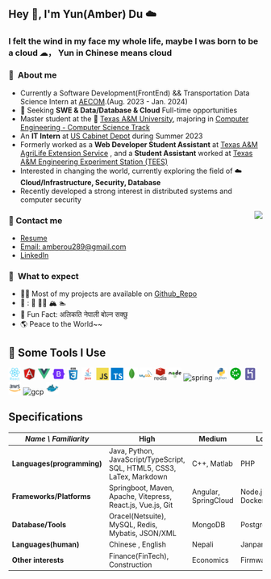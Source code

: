 <h2>Hey 👋, I'm Yun(Amber) Du ☁️ </h2>

<h3>I felt the wind in my face my whole life, maybe I was born to be a cloud ☁， Yun in Chinese means cloud</h3>


### :raising_hand:&nbsp; About me
+ Currently a Software Development(FrontEnd) && Transportation Data Science Intern at [AECOM](https://aecom.com).(Aug. 2023 - Jan. 2024)
+ 👀 Seeking <strong>SWE & Data/Database & Cloud</strong> Full-time opportunities
+ Master student at the :school:&nbsp;[Texas A&M University](https://www.tamu.edu/), majoring in [Computer Engineering - Computer Science Track](https://engineering.tamu.edu/electrical/academics/degrees/graduate/ms-ce.html)
+ An <strong>IT Intern</strong> at [US Cabinet Depot](https://www.uscabinetdepot.com/) during Summer 2023
+ Formerly worked as a <strong>Web Developer Student Assistant</strong> at [Texas A&M AgriLife Extension Service](https://agrilifeextension.tamu.edu) , and a <strong>Student Assistant</strong> worked at [Texas A&M Engineering Experiment Station (TEES)](https://tees.tamu.edu/)
+ Interested in changing the world, currently exploring the field of ☁️ **Cloud/Infrastructure, Security, Database**
+ Recently developed a strong interest in distributed systems and computer security


<img src="https://github.com/YYDarling/YYDarling/blob/main/GOPR0045.JPG" align="right" height="275" />

<h3> 🌈 Contact me</h3>
<ul>
  <li><a href="https://github.com/YYDarling/YYDarling/blob/main/YunDu_CV_SDE_Dec.pdf">Resume</a></li>
  <li><a href="mailto:amberou289@gmail.com">Email: amberou289@gmail.com</a></li>
  <li><a href="https://www.linkedin.com/in/yun-fight-for-yourself/">LinkedIn</a></li>
<!--   <li><a href="https://github.com/YYDarling/">Github</a></li> -->
</ul>

### :no_good:&nbsp; What to expect
+ 👨‍💻 Most of my projects are available on [Github_Repo](https://github.com/YYDarling?tab=repositories)
+ 🩵 : 🏓  🧗‍♀️  🏔️  🏊
+ 🎉 Fun Fact: अलिकति नेपाली बोल्न सक्छु
+ 🌎 Peace to the World~~

<h2>🚀 Some Tools I Use</h2>
<p align="left">
<img src="https://raw.githubusercontent.com/devicons/devicon/master/icons/react/react-original-wordmark.svg" alt="react" width="25" height="25" />
<img src="https://raw.githubusercontent.com/devicons/devicon/master/icons/angularjs/angularjs-original.svg" alt="angular-js" width="25" height="25" />
<img src="https://raw.githubusercontent.com/devicons/devicon/master/icons/vuejs/vuejs-original.svg" alt="vue" width="25" height="25" />
<img src="https://raw.githubusercontent.com/devicons/devicon/master/icons/bootstrap/bootstrap-plain.svg" alt="bootstrap" width="25" height="25" />
<img src="https://raw.githubusercontent.com/devicons/devicon/master/icons/css3/css3-original-wordmark.svg" alt="css3" width="25" height="25" />
<img src="https://raw.githubusercontent.com/devicons/devicon/master/icons/java/java-original-wordmark.svg" alt="java" width="25" height="25" />
<img src="https://raw.githubusercontent.com/devicons/devicon/master/icons/javascript/javascript-original.svg" alt="javascript" width="25" height="25" />
<img src="https://raw.githubusercontent.com/devicons/devicon/master/icons/typescript/typescript-original.svg" alt="typescript" width="25" height="25" />
<img src="https://raw.githubusercontent.com/devicons/devicon/master/icons/mongodb/mongodb-original.svg" alt="mongodb" width="25" height="25" />
<img src="https://raw.githubusercontent.com/devicons/devicon/master/icons/mysql/mysql-original-wordmark.svg" alt="mysql" width="25" height="25" />
<img src="https://raw.githubusercontent.com/devicons/devicon/master/icons/redis/redis-original-wordmark.svg" alt="redis" width="25" height="25" />
<img src="https://raw.githubusercontent.com/devicons/devicon/master/icons/nodejs/nodejs-original-wordmark.svg" alt="nodejs" width="25" height="25" />
<img src="https://www.vectorlogo.zone/logos/springio/springio-icon.svg" alt="spring" width="25" height="25" />
<img src="https://raw.githubusercontent.com/devicons/devicon/master/icons/python/python-original-wordmark.svg" alt="python" width="25" height="25" />
<img src="https://raw.githubusercontent.com/devicons/devicon/master/icons/cucumber/cucumber-plain.svg" alt="cucumber" width="25" height="25" />
<img src="https://raw.githubusercontent.com/devicons/devicon/master/icons/heroku/heroku-plain.svg" alt="heroku" width="25" height="25" />
<img src="https://raw.githubusercontent.com/github/explore/80688e429a7d4ef2fca1e82350fe8e3517d3494d/topics/aws/aws.png" alt="aws" width="25" height="25" />
<img src="https://www.vectorlogo.zone/logos/google_cloud/google_cloud-icon.svg" alt="gcp" width="25" height="25" />
<img src="https://raw.githubusercontent.com/devicons/devicon/master/icons/docker/docker-original.svg" alt="Docker" width="25" height="25" />
</p>

## Specifications
| *Name \ Familiarity* | High | Medium | Low |
| --------------- | --------------- | --------------- | ------------- |
| **Languages(programming)** | Java, Python, JavaScript/TypeScript, SQL, HTML5, CSS3, LaTex, Markdown | C++, Matlab | PHP |
| **Frameworks/Platforms** | Springboot, Maven, Apache, Vitepress, React.js, Vue.js, Git | Angular, SpringCloud  | Node.js,AWS, Docker |
| **Database/Tools** | Oracel(Netsuite), MySQL, Redis, Mybatis, JSON/XML | MongoDB | PostgreSQL |
| **Languages(human)** | Chinese , English | Nepali | Janpanese |
| **Other interests** | Finance(FinTech), Construction | Economics | Firmware |


